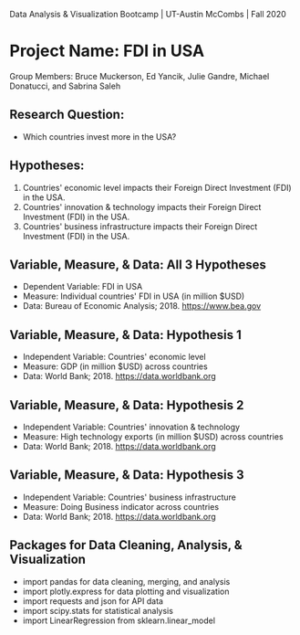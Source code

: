 Data Analysis & Visualization Bootcamp | UT-Austin McCombs | Fall 2020
# **Project Name: FDI in USA**
Group Members: Bruce Muckerson, Ed Yancik, Julie Gandre, Michael Donatucci, and Sabrina Saleh


## Research Question: 
* Which countries invest more in the USA?  
   

## Hypotheses:       
1. Countries' economic level impacts their Foreign Direct Investment (FDI) in the USA. 
2. Countries' innovation & technology impacts their Foreign Direct Investment (FDI) in the USA.
3. Countries' business infrastructure impacts their Foreign Direct Investment (FDI) in the USA.
    
       
## Variable, Measure, & Data: All 3 Hypotheses 
* Dependent Variable: FDI in USA
* Measure: Individual countries' FDI in USA (in million $USD)
* Data: Bureau of Economic Analysis; 2018. https://www.bea.gov


## Variable, Measure, & Data: Hypothesis 1 
* Independent Variable: Countries' economic level
* Measure: GDP (in million $USD) across countries
* Data: World Bank; 2018. https://data.worldbank.org


## Variable, Measure, & Data: Hypothesis 2
* Independent Variable: Countries' innovation & technology
* Measure: High technology exports (in million $USD) across countries
* Data: World Bank; 2018. https://data.worldbank.org


## Variable, Measure, & Data: Hypothesis 3 
* Independent Variable: Countries' business infrastructure
* Measure: Doing Business indicator across countries
* Data: World Bank; 2018. https://data.worldbank.org


## Packages for Data Cleaning, Analysis, & Visualization 
* import pandas for data cleaning, merging, and analysis
* import plotly.express for data plotting and visualization
* import requests and json for API data
* import scipy.stats for statistical analysis
* import LinearRegression from sklearn.linear_model 


    

